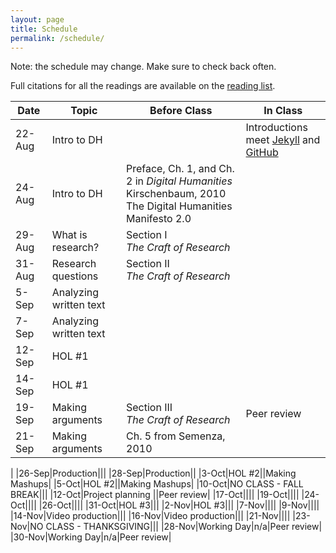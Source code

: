 ```yaml
---
layout: page
title: Schedule
permalink: /schedule/
---
```


Note: the schedule may change. Make sure to check back often.

Full citations for all the readings are available on the [reading list](/reading-list).

|Date|Topic|Before Class|In Class|
|---|---|---|---|
|22-Aug|Intro to DH||Introductions<br/>meet [Jekyll](https://jekyllrb.com/) and [GitHub](http://www.github.com)|
|24-Aug|Intro to DH|Preface, Ch. 1, and Ch. 2 in _Digital Humanities_<br />Kirschenbaum, 2010<br />The Digital Humanities Manifesto 2.0||
|29-Aug|What is research?|Section I <br />_The Craft of Research_||
|31-Aug|Research questions|Section II<br />_The Craft of Research_||
|5-Sep|Analyzing written text|||
|7-Sep|Analyzing written text|||
|12-Sep|HOL #1|||
|14-Sep|HOL #1|||
|19-Sep|Making arguments|Section III<br />_The Craft of Research_|Peer review|
|21-Sep|Making arguments|Ch. 5 from Semenza, 2010
|
|26-Sep|Production|||
|28-Sep|Production||
|3-Oct|HOL #2||Making Mashups|
|5-Oct|HOL #2||Making Mashups|
|10-Oct|NO CLASS - FALL BREAK|||
|12-Oct|Project planning ||Peer review|
|17-Oct||||
|19-Oct||||
|24-Oct||||
|26-Oct||||
|31-Oct|HOL #3|||
|2-Nov|HOL #3|||
|7-Nov||||
|9-Nov||||
|14-Nov|Video production|||
|16-Nov|Video production|||
|21-Nov||||
|23-Nov|NO CLASS - THANKSGIVING|||
|28-Nov|Working Day|n/a|Peer review|
|30-Nov|Working Day|n/a|Peer review|
